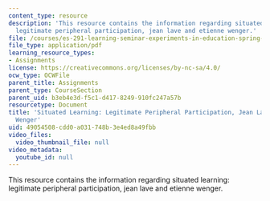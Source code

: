 ```yaml
---
content_type: resource
description: 'This resource contains the information regarding situated learning:
  legitimate peripheral participation, jean lave and etienne wenger.'
file: /courses/es-291-learning-seminar-experiments-in-education-spring-2003/49054508cdd0a031748b3e4ed8a49fbb_MITES_291S03_5.pdf
file_type: application/pdf
learning_resource_types:
- Assignments
license: https://creativecommons.org/licenses/by-nc-sa/4.0/
ocw_type: OCWFile
parent_title: Assignments
parent_type: CourseSection
parent_uid: b3eb4e3d-f5c1-d417-8249-910fc247a57b
resourcetype: Document
title: 'Situated Learning: Legitimate Peripheral Participation, Jean Lave and Etienne
  Wenger'
uid: 49054508-cdd0-a031-748b-3e4ed8a49fbb
video_files:
  video_thumbnail_file: null
video_metadata:
  youtube_id: null
---
```

This resource contains the information regarding situated learning: legitimate peripheral participation, jean lave and etienne wenger.